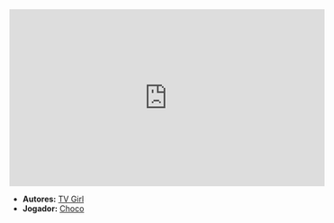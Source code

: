 <iframe width="560" height="315" src="https://www.youtube.com/embed/jFwASN4iNM4?si=GDbGNUaV0Ts8-kD3" title="YouTube video player" frameborder="0" allow="accelerometer; autoplay; clipboard-write; encrypted-media; gyroscope; picture-in-picture; web-share" referrerpolicy="strict-origin-when-cross-origin" allowfullscreen></iframe>

- **Autores:** [TV Girl](../Autores/TV%20Girl.md)
- **Jogador:** [Choco](content/Jogadores/Choco.md)